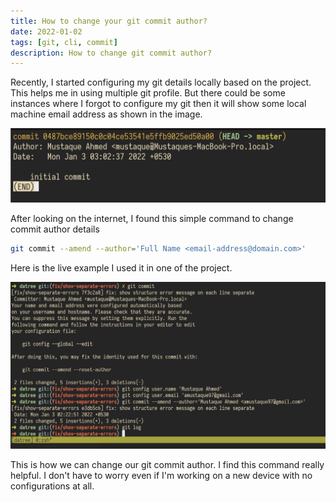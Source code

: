 ```yaml
---
title: How to change your git commit author?
date: 2022-01-02
tags: [git, cli, commit]
description: How to change git commit author?
---
```


Recently, I started configuring my git details locally based on the project. This helps me in using multiple git profile.
But there could be some instances where I forgot to configure my git then it will show some local machine email address as shown in the image.

<img src="/assets/img/git-amend-author/machine-config.png" alt="Git default config" />

After looking on the internet, I found this simple command to change commit author details
```bash
git commit --amend --author='Full Name <email-address@domain.com>'
```

Here is the live example I used it in one of the project.

<img src="/assets/img/git-amend-author/amend-author.png" alt="Git amend author" />

This is how we can change our git commit author. I find this command really helpful. I don't have to worry even if I'm working on a new device with no configurations at all.

